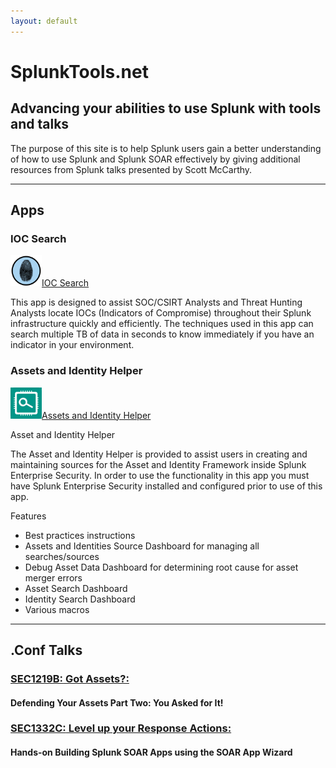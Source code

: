```yaml
---
layout: default
---
```


# SplunkTools.net
## Advancing your abilities to use Splunk with tools and talks

The purpose of this site is to help Splunk users gain a better understanding of how to use Splunk and Splunk SOAR effectively by giving additional resources from Splunk talks presented by Scott McCarthy.

* * *

## Apps

### IOC Search

<span><img src="/assets/images/thumbprint.png" style="width:50px;"></span><span><a href="https://splunkbase.splunk.com/app/7436" target="blank">IOC Search</a></span>

This app is designed to assist SOC/CSIRT Analysts and Threat Hunting Analysts locate IOCs (Indicators of Compromise) throughout their Splunk infrastructure quickly and efficiently. The techniques used in this app can search multiple TB of data in seconds to know immediately if you have an indicator in your environment.

### Assets and Identity Helper
<span><img src="/assets/images/assets_icon.png" style="width:50px;"></span><span><a href="https://splunkbase.splunk.com/app/6406" target="blank">Assets and Identity Helper</a></span>

Asset and Identity Helper

The Asset and Identity Helper is provided to assist users in creating and maintaining sources for the Asset and Identity Framework inside Splunk Enterprise Security. In order to use the functionality in this app you must have Splunk Enterprise Security installed and configured prior to use of this app.

Features

- Best practices instructions
- Assets and Identities Source Dashboard for managing all searches/sources
- Debug Asset Data Dashboard for determining root cause for asset merger errors
- Asset Search Dashboard
- Identity Search Dashboard
- Various macros

* * *

## .Conf Talks

### [**SEC1219B:** Got Assets?:](SEC1219B)
#### Defending Your Assets Part Two: You Asked for It!

### [**SEC1332C:** Level up your Response Actions: ](SEC1332C)
#### Hands-on Building Splunk SOAR Apps using the SOAR App Wizard ##
